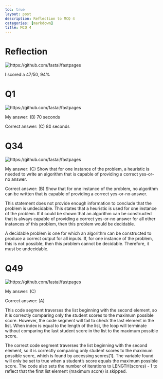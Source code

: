 ```yaml
---
toc: true
layout: post
description: Reflection to MCQ 4
categories: [markdown]
title: MCQ 4
---
```


# Reflection

![]({{site.baseurl}}/images/Screenshot20230402220956.png "https://github.com/fastai/fastpages")

I scored a 47/50, 94%

# Q1
![]({{site.baseurl}}/images/Screenshot202304022212382.png "https://github.com/fastai/fastpages")

My answer: (B) 70 seconds

Correct answer: (C) 80 seconds

# Q34
![]({{site.baseurl}}/images/Screenshot20230402221619.png "https://github.com/fastai/fastpages")

My answer: (C) Show that for one instance of the problem, a heuristic is needed to write an algorithm that is capable of providing a correct yes-or-no answer.

Correct answer: (B) Show that for one instance of the problem, no algorithm can be written that is capable of providing a correct yes-or-no answer.

This statement does not provide enough information to conclude that the problem is undecidable. This states that a heuristic is used for one instance of the problem. If it could be shown that an algorithm can be constructed that is always capable of providing a correct yes-or-no answer for all other instances of this problem, then this problem would be decidable.

A decidable problem is one for which an algorithm can be constructed to produce a correct output for all inputs. If, for one instance of the problem, this is not possible, then this problem cannot be decidable. Therefore, it must be undecidable.

# Q49
![]({{site.baseurl}}/images/Screenshot20230402221732.png "https://github.com/fastai/fastpages")

My answer: (C)

Correct answer: (A)

This code segment traverses the list beginning with the second element, so it is correctly comparing only the student scores to the maximum possible score. However, the code segment will fail to check the last element in the list. When index is equal to the length of the list, the loop will terminate without comparing the last student score in the list to the maximum possible score.

The correct code segment traverses the list beginning with the second element, so it is correctly comparing only student scores to the maximum possible score, which is found by accessing scores[1]. The variable found will only be set to true when a student’s score equals the maximum possible score. The code also sets the number of iterations to LENGTH(scores) - 1 to reflect that the first list element (maximum score) is skipped.